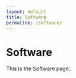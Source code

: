 ```yaml
---
layout: default
title: Software
permalink: /software/
---
```


# Software

This is the Software page.
